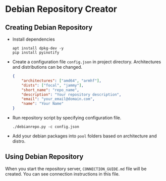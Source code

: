 # Debian Repository Creator

## Creating Debian Repository

* Install dependencies

    ```shell
    apt install dpkg-dev -y
    pip install pyinotify
    ```

* Create a configuration file `config.json` in project directory. Architectures and distributions can be changed.

    ```json
    {
        "architectures": ["amd64", "armhf"],
        "dists": ["focal", "jammy"],
        "short_name": "repo_name",
        "description": "Your repository description",
        "email": "your_email@domain.com",
        "name": "Your Name"
    }
    ```

* Run repository script by specifying configuration file.

    ```shell
    ./debianrepo.py -c config.json
    ```

* Add your debian packages into `pool` folders based on architecture and distro.

## Using Debian Repository

When you start the repository server, `CONNECTION_GUIDE.md` file will be created. You can see connection instructions in this file.
